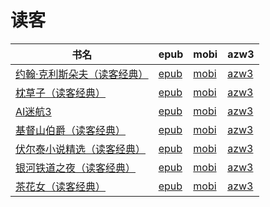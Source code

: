# 读客

| 书名 | epub | mobi | azw3 |
| --- | --- | --- | --- |
| [约翰·克利斯朵夫（读客经典）](http://ct.dalanmei.com/f/31084289-572126169-055ea0) | [epub](http://ct.dalanmei.com/f/31084289-572126169-055ea0) | [mobi](http://ct.dalanmei.com/f/31084289-571594375-f75a8a) | [azw3](http://ct.dalanmei.com/f/31084289-571983807-afb538) |
| [枕草子（读客经典）](http://ct.dalanmei.com/f/31084289-571793669-b4e927) | [epub](http://ct.dalanmei.com/f/31084289-571793669-b4e927) | [mobi](http://ct.dalanmei.com/f/31084289-571528707-2e8e51) | [azw3](http://ct.dalanmei.com/f/31084289-571987525-8534ac) |
| [AI迷航3](http://ct.dalanmei.com/f/31084289-571793853-e3181e) | [epub](http://ct.dalanmei.com/f/31084289-571793853-e3181e) | [mobi](http://ct.dalanmei.com/f/31084289-571529183-e3f548) | [azw3](http://ct.dalanmei.com/f/31084289-571987680-76ad76) |
| [基督山伯爵（读客经典）](http://ct.dalanmei.com/f/31084289-571827452-76ddaf) | [epub](http://ct.dalanmei.com/f/31084289-571827452-76ddaf) | [mobi](http://ct.dalanmei.com/f/31084289-571549256-34a450) | [azw3](http://ct.dalanmei.com/f/31084289-572064942-9909e2) |
| [伏尔泰小说精选（读客经典）](http://ct.dalanmei.com/f/31084289-571838458-1079f8) | [epub](http://ct.dalanmei.com/f/31084289-571838458-1079f8) | [mobi](http://ct.dalanmei.com/f/31084289-571549952-972260) | [azw3](http://ct.dalanmei.com/f/31084289-572065998-ee3186) |
| [银河铁道之夜（读客经典）](http://ct.dalanmei.com/f/31084289-571865738-83d117) | [epub](http://ct.dalanmei.com/f/31084289-571865738-83d117) | [mobi](http://ct.dalanmei.com/f/31084289-571551293-2c1efb) | [azw3](http://ct.dalanmei.com/f/31084289-572068181-bddb6d) |
| [茶花女（读客经典）](http://ct.dalanmei.com/f/31084289-571879140-c16389) | [epub](http://ct.dalanmei.com/f/31084289-571879140-c16389) | [mobi](http://ct.dalanmei.com/f/31084289-571551879-2dba22) | [azw3](http://ct.dalanmei.com/f/31084289-572069066-93afbf) |
